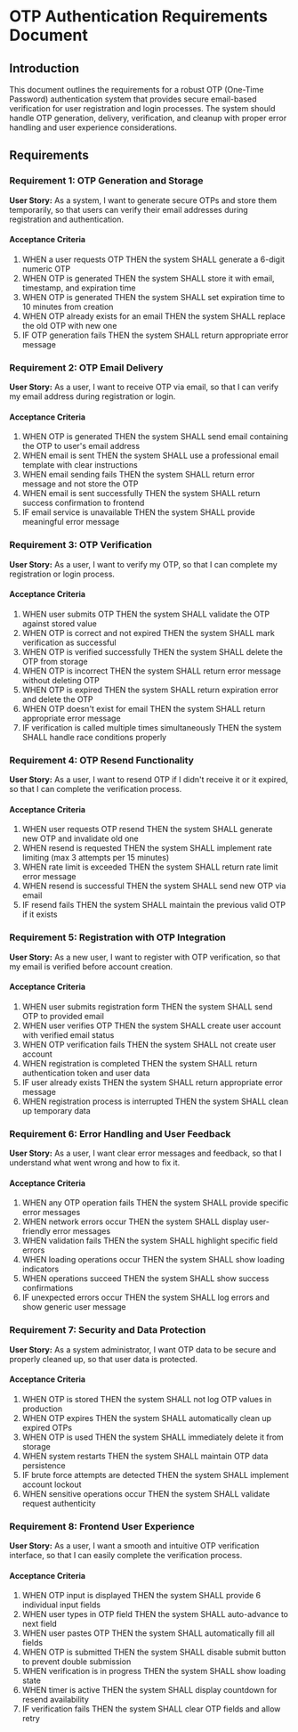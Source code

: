 # OTP Authentication Requirements Document

## Introduction

This document outlines the requirements for a robust OTP (One-Time Password) authentication system that provides secure email-based verification for user registration and login processes. The system should handle OTP generation, delivery, verification, and cleanup with proper error handling and user experience considerations.

## Requirements

### Requirement 1: OTP Generation and Storage

**User Story:** As a system, I want to generate secure OTPs and store them temporarily, so that users can verify their email addresses during registration and authentication.

#### Acceptance Criteria

1. WHEN a user requests OTP THEN the system SHALL generate a 6-digit numeric OTP
2. WHEN OTP is generated THEN the system SHALL store it with email, timestamp, and expiration time
3. WHEN OTP is generated THEN the system SHALL set expiration time to 10 minutes from creation
4. WHEN OTP already exists for an email THEN the system SHALL replace the old OTP with new one
5. IF OTP generation fails THEN the system SHALL return appropriate error message

### Requirement 2: OTP Email Delivery

**User Story:** As a user, I want to receive OTP via email, so that I can verify my email address during registration or login.

#### Acceptance Criteria

1. WHEN OTP is generated THEN the system SHALL send email containing the OTP to user's email address
2. WHEN email is sent THEN the system SHALL use a professional email template with clear instructions
3. WHEN email sending fails THEN the system SHALL return error message and not store the OTP
4. WHEN email is sent successfully THEN the system SHALL return success confirmation to frontend
5. IF email service is unavailable THEN the system SHALL provide meaningful error message

### Requirement 3: OTP Verification

**User Story:** As a user, I want to verify my OTP, so that I can complete my registration or login process.

#### Acceptance Criteria

1. WHEN user submits OTP THEN the system SHALL validate the OTP against stored value
2. WHEN OTP is correct and not expired THEN the system SHALL mark verification as successful
3. WHEN OTP is verified successfully THEN the system SHALL delete the OTP from storage
4. WHEN OTP is incorrect THEN the system SHALL return error message without deleting OTP
5. WHEN OTP is expired THEN the system SHALL return expiration error and delete the OTP
6. WHEN OTP doesn't exist for email THEN the system SHALL return appropriate error message
7. IF verification is called multiple times simultaneously THEN the system SHALL handle race conditions properly

### Requirement 4: OTP Resend Functionality

**User Story:** As a user, I want to resend OTP if I didn't receive it or it expired, so that I can complete the verification process.

#### Acceptance Criteria

1. WHEN user requests OTP resend THEN the system SHALL generate new OTP and invalidate old one
2. WHEN resend is requested THEN the system SHALL implement rate limiting (max 3 attempts per 15 minutes)
3. WHEN rate limit is exceeded THEN the system SHALL return rate limit error message
4. WHEN resend is successful THEN the system SHALL send new OTP via email
5. IF resend fails THEN the system SHALL maintain the previous valid OTP if it exists

### Requirement 5: Registration with OTP Integration

**User Story:** As a new user, I want to register with OTP verification, so that my email is verified before account creation.

#### Acceptance Criteria

1. WHEN user submits registration form THEN the system SHALL send OTP to provided email
2. WHEN user verifies OTP THEN the system SHALL create user account with verified email status
3. WHEN OTP verification fails THEN the system SHALL not create user account
4. WHEN registration is completed THEN the system SHALL return authentication token and user data
5. IF user already exists THEN the system SHALL return appropriate error message
6. WHEN registration process is interrupted THEN the system SHALL clean up temporary data

### Requirement 6: Error Handling and User Feedback

**User Story:** As a user, I want clear error messages and feedback, so that I understand what went wrong and how to fix it.

#### Acceptance Criteria

1. WHEN any OTP operation fails THEN the system SHALL provide specific error messages
2. WHEN network errors occur THEN the system SHALL display user-friendly error messages
3. WHEN validation fails THEN the system SHALL highlight specific field errors
4. WHEN loading operations occur THEN the system SHALL show loading indicators
5. WHEN operations succeed THEN the system SHALL show success confirmations
6. IF unexpected errors occur THEN the system SHALL log errors and show generic user message

### Requirement 7: Security and Data Protection

**User Story:** As a system administrator, I want OTP data to be secure and properly cleaned up, so that user data is protected.

#### Acceptance Criteria

1. WHEN OTP is stored THEN the system SHALL not log OTP values in production
2. WHEN OTP expires THEN the system SHALL automatically clean up expired OTPs
3. WHEN OTP is used THEN the system SHALL immediately delete it from storage
4. WHEN system restarts THEN the system SHALL maintain OTP data persistence
5. IF brute force attempts are detected THEN the system SHALL implement account lockout
6. WHEN sensitive operations occur THEN the system SHALL validate request authenticity

### Requirement 8: Frontend User Experience

**User Story:** As a user, I want a smooth and intuitive OTP verification interface, so that I can easily complete the verification process.

#### Acceptance Criteria

1. WHEN OTP input is displayed THEN the system SHALL provide 6 individual input fields
2. WHEN user types in OTP field THEN the system SHALL auto-advance to next field
3. WHEN user pastes OTP THEN the system SHALL automatically fill all fields
4. WHEN OTP is submitted THEN the system SHALL disable submit button to prevent double submission
5. WHEN verification is in progress THEN the system SHALL show loading state
6. WHEN timer is active THEN the system SHALL display countdown for resend availability
7. IF verification fails THEN the system SHALL clear OTP fields and allow retry